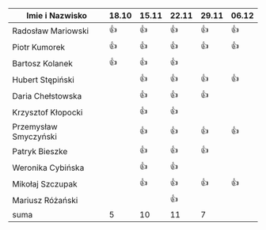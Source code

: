 Imie i Nazwisko  | 18.10 | 15.11 |22.11| 29.11 | 06.12 | 
---------------- | ----- | ----- |-----| ----- | ----- |
Radosław Mariowski | :+1: | :+1: |:+1:| :+1:| :+1: |
Piotr Kumorek	 | :+1:	| :+1: | :+1: | :+1: | :+1: |
Bartosz Kolanek	 | :+1:	| :+1: |:+1:| | |
Hubert Stępiński |      |:+1:| :+1:|:+1:|:+1:  | 
Daria Chełstowska |        | :+1: |:+1:| :+1: | |
Krzysztof Kłopocki |      | :+1: | :+1: | | |
Przemysław Smyczyński |      | :+1: |:+1:| :+1: | :+1: |
Patryk Bieszke |     | :+1: | :+1: | :+1: | |
Weronika Cybińska |     | :+1: | :+1: | | |
Mikołaj Szczupak  |     | :+1: | :+1: | :+1: | :+1: |
Mariusz Różański |     |      | :+1: |  | |
suma             | 5   | 10 | 11 | 7 |  |

